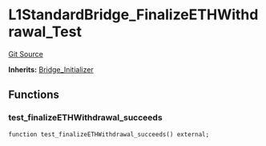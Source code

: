 # L1StandardBridge_FinalizeETHWithdrawal_Test
[Git Source](https://github.com/ethereum-optimism/optimism/blob/f7b73857601914eeea6fc4c1ba46ae99ca744d97/contracts/test/L1StandardBridge.t.sol)

**Inherits:**
[Bridge_Initializer](/contracts/test/CommonTest.t.sol/contract.Bridge_Initializer.md)


## Functions
### test_finalizeETHWithdrawal_succeeds


```solidity
function test_finalizeETHWithdrawal_succeeds() external;
```

